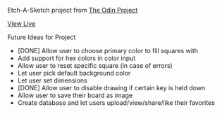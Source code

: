 Etch-A-Sketch project from [The Odin Project](https://www.theodinproject.com/courses/web-development-101/lessons/etch-a-sketch-project)

[View Live](https://jmorales2012.github.io/etch-a-sketch/)


Future Ideas for Project
* [DONE] Allow user to choose primary color to fill squares with
* Add support for hex colors in color input
* Allow  user to reset specific square (in case of errors)
* Let user pick default background color
* Let user set dimensions
* [DONE] Allow user to disable drawing if certain key is held down
* Allow user to save their board as image
* Create database and let users upload/view/share/like their favorites